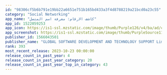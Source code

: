 ```yaml
---
id: "98306cf5b6b791e19bb22a6651e751b165bd433a3f4d8788219a21bcd0a23c55"
category: "Social Networking"
app_name: "كاشف الارقام: معرفة اسم المتصل"
app_id: 1522059253
app_icon: https://is1-ssl.mzstatic.com/image/thumb/Purple126/v4/ba/ad/cc/baadccb1-4056-1797-1167-7d78cdd9670e/AppIcon-1x_U007emarketing-0-7-0-85-220.png/1024x1024bb.png
app_screenshot: https://is1-ssl.mzstatic.com/image/thumb/PurpleSource113/v4/57/a6/a1/57a6a170-10f5-7521-60f8-dd9360d028a8/3665799e-431f-4536-b2a4-aca482d864cb_Simulator_Screen_Shot_-_iPhone_14_Pro_Max_-_2023-01-12_at_01.42.45.png/1242x2688bb.png
publisher_id: 1566043501
publisher_name: "GLOBAL SOFTWARE DEVELOPMENT AND TECHNOLOGY SUPPORT Limited"
rank: 393
most_recent_release: 2023-10-23 00:00:00
release_count_in_past_year: 4
release_count_in_past_year_category: 20
release_count_in_past_year_top_in_category: 43
---
```

